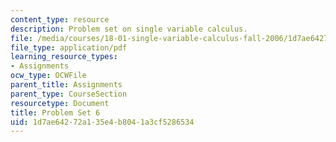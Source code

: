 ```yaml
---
content_type: resource
description: Problem set on single variable calculus.
file: /media/courses/18-01-single-variable-calculus-fall-2006/1d7ae64272a135e4b8041a3cf5286534_ps6.pdf
file_type: application/pdf
learning_resource_types:
- Assignments
ocw_type: OCWFile
parent_title: Assignments
parent_type: CourseSection
resourcetype: Document
title: Problem Set 6
uid: 1d7ae642-72a1-35e4-b804-1a3cf5286534
---
```

